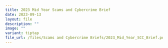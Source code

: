 ```yaml
---
title: 2023 Mid Year Scams and Cybercrime Brief
date: 2023-09-13
layout: file
description: ""
image: ""
variant: tiptap
file_url: /files/Scams and Cybercrime Briefs/2023_Mid_Year_SCC_Brief.pdf
---
```

